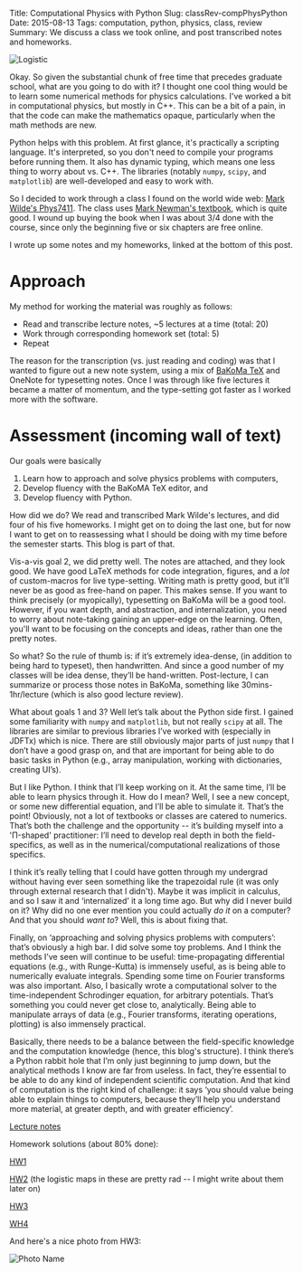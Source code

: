 Title: Computational Physics with Python
Slug: classRev-compPhysPython
Date: 2015-08-13
Tags: computation, python, physics, class, review
Summary: We discuss a class we took online, and post transcribed notes and homeworks.

![Logistic]({attach}/blog/images/logistic.png)  

Okay. So given the substantial chunk of free time that precedes graduate school, what are you going to do with it? I thought one cool thing would be to learn some numerical methods for physics calculations. I've worked a bit in computational physics, but mostly in C++. This can be a bit of a pain, in that the code can make the mathematics opaque, particularly when the math methods are new.

Python helps with this problem. At first glance, it's practically a scripting language. It's interpreted, so you don't need to compile your programs before running them. It also has dynamic typing, which means one less thing to worry about vs. C++. The libraries (notably `numpy`, `scipy`, and `matplotlib`) are well-developed and easy to work with.

So I decided to work through a class I found on the world wide web: [Mark Wilde's Phys7411](http://www.markwilde.com/teaching/2015-spring-phys7411/). The class uses [Mark Newman's textbook](http://www-personal.umich.edu/~mejn/cp/chapters.html), which is quite good. I wound up buying the book when I was about 3/4 done with the course, since only the beginning five or six chapters are free online.

I wrote up some notes and my homeworks, linked at the bottom of this post.

# Approach
My method for working the material was roughly as follows:

* Read and transcribe lecture notes, ~5 lectures at a time (total: 20)
* Work through corresponding homework set (total: 5)
* Repeat

The reason for the transcription (vs. just reading and coding) was that I wanted to figure out a new note system, using a mix of [BaKoMa TeX](http://www.bakoma-tex.com/) and OneNote for typesetting notes. Once I was through like five lectures it became a matter of momentum, and the type-setting got faster as I worked more with the software.

# Assessment (incoming wall of text)
Our goals were basically

1. Learn how to approach and solve physics problems with computers,
2. Develop fluency with the BaKoMA TeX editor, and
3. Develop fluency with Python.

How did we do? We read and transcribed Mark Wilde's lectures, and did four of his five homeworks. I might get on to doing the last one, but for now I want to get on to reassessing what I should be doing with my time before the semester starts. This blog is part of that.

Vis-a-vis goal 2, we did pretty well. The notes are attached, and they look good. We have good LaTeX methods for code integration, figures, and a *lot* of custom-macros for live type-setting. Writing math is pretty good, but it’ll never be as good as free-hand on paper. This makes sense. If you want to think precisely (or myopically), typesetting on BaKoMa will be a good tool. However, if you want depth, and abstraction, and internalization, you need to worry about note-taking gaining an upper-edge on the learning. Often, you'll want to be focusing on the concepts and ideas, rather than one the pretty notes.

So what? So the rule of thumb is: if it’s extremely idea-dense, (in addition to being hard to typeset), then handwritten. And since a good number of my classes will be idea dense, they’ll be hand-written. Post-lecture, I can summarize or process those notes in BaKoMa, something like 30mins-1hr/lecture (which is also good lecture review).

What about goals 1 and 3? Well let’s talk about the Python side first. I gained some familiarity with `numpy` and `matplotlib`, but not really `scipy` at all. The libraries are similar to previous libraries I’ve worked with (especially in JDFTx) which is nice. There are still obviously major parts of just `numpy` that I don’t have a good grasp on, and that are important for being able to do basic tasks in Python (e.g., array manipulation, working with dictionaries, creating UI’s).

But I like Python. I think that I’ll keep working on it. At the same time, I’ll be able to learn physics through it. How do I mean? Well, I see a new concept, or some new differential equation, and I’ll be able to simulate it. That’s the point! Obviously, not a lot of textbooks or classes are catered to numerics. That’s both the challenge and the opportunity -- it’s building myself into a 'Π-shaped' practitioner: I’ll need to develop real depth in both the field-specifics, as well as in the numerical/computational realizations of those specifics.

I think it’s really telling that I could have gotten through my undergrad without having ever seen something like the trapezoidal rule (it was only through external research that I didn't). Maybe it was implicit in calculus, and so I saw it and ‘internalized’ it a long time ago. But why did I never build on it? Why did no one ever mention you could actually *do it* on a computer? And that you should *want to*? Well, this is about fixing that.

Finally, on ‘approaching and solving physics problems with computers’: that’s obviously a high bar. I did solve some toy problems. And I think the methods I’ve seen will continue to be useful: time-propagating differential equations (e.g., with Runge-Kutta) is immensely useful, as is being able to numerically evaluate integrals. Spending some time on Fourier transforms was also important. Also, I basically wrote a computational solver to the time-independent Schrodinger equation, for arbitrary potentials. That’s something you could never get close to, analytically. Being able to manipulate arrays of data (e.g., Fourier transforms, iterating operations, plotting) is also immensely practical.

Basically, there needs to be a balance between the field-specific knowledge and the computation knowledge (hence, this blog's structure). I think there’s a Python rabbit hole that I’m only just beginning to jump down, but the analytical methods I know are far from useless. In fact, they’re essential to be able to do any kind of independent scientific computation. And that kind of computation is the right kind of challenge: it says ‘you should value being able to explain things to computers, because they’ll help you understand more material, at greater depth, and with greater efficiency’.

[Lecture notes]({attach}/downloads/pdfs/compPhysPython.pdf)

Homework solutions (about 80% done):

[HW1]({attach}/downloads/pdfs/hw1soln.pdf)

[HW2]({attach}/downloads/pdfs/hw2soln.pdf) (the logistic maps in these are pretty rad -- I
might write about them later on)

[HW3]({attach}/downloads/pdfs/hw3soln.pdf)

[WH4]({attach}/downloads/pdfs/hw4soln.pdf)


And here's a nice photo from HW3:

![Photo Name]({attach}/blog/images/hw3crop.png)

